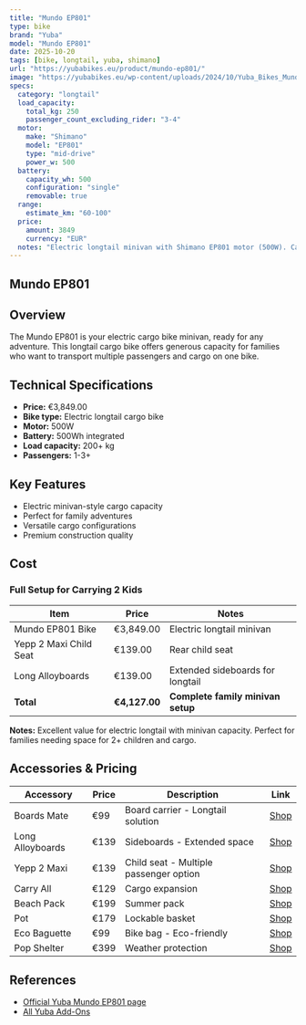 ```yaml
---
title: "Mundo EP801"
type: bike
brand: "Yuba"
model: "Mundo EP801"
date: 2025-10-20
tags: [bike, longtail, yuba, shimano]
url: "https://yubabikes.eu/product/mundo-ep801/"
image: "https://yubabikes.eu/wp-content/uploads/2024/10/Yuba_Bikes_Mundo_EP8_Sand_Closeup_Battery_Shimano_Logo_Deflopilator.jpg"
specs:
  category: "longtail"
  load_capacity:
    total_kg: 250
    passenger_count_excluding_rider: "3-4"
  motor:
    make: "Shimano"
    model: "EP801"
    type: "mid-drive"
    power_w: 500
  battery:
    capacity_wh: 500
    configuration: "single"
    removable: true
  range:
    estimate_km: "60-100"
  price:
    amount: 3849
    currency: "EUR"
  notes: "Electric longtail minivan with Shimano EP801 motor (500W). Carries up to 250kg (3-4 children or mixed cargo). Engineered for rigidity and heavy loads. Sourced from manufacturer specifications."
---
```


## Mundo EP801

## Overview

The Mundo EP801 is your electric cargo bike minivan, ready for any adventure. This longtail cargo bike offers generous capacity for families who want to transport multiple passengers and cargo on one bike.

## Technical Specifications

- **Price:** €3,849.00
- **Bike type:** Electric longtail cargo bike
- **Motor:** 500W
- **Battery:** 500Wh integrated
- **Load capacity:** 200+ kg
- **Passengers:** 1-3+

## Key Features

- Electric minivan-style cargo capacity
- Perfect for family adventures
- Versatile cargo configurations
- Premium construction quality

## Cost

### Full Setup for Carrying 2 Kids

| Item                   | Price         | Notes                             |
| ---------------------- | ------------- | --------------------------------- |
| Mundo EP801 Bike       | €3,849.00     | Electric longtail minivan         |
| Yepp 2 Maxi Child Seat | €139.00       | Rear child seat                   |
| Long Alloyboards       | €139.00       | Extended sideboards for longtail  |
| **Total**              | **€4,127.00** | **Complete family minivan setup** |

**Notes:** Excellent value for electric longtail with minivan capacity. Perfect for families needing space for 2+ children and cargo.

## Accessories & Pricing

| Accessory        | Price | Description                            | Link                                                   |
| ---------------- | ----- | -------------------------------------- | ------------------------------------------------------ |
| Boards Mate      | €99   | Board carrier - Longtail solution      | [Shop](https://yubabikes.eu/product/boards-mate/)      |
| Long Alloyboards | €139  | Sideboards - Extended space            | [Shop](https://yubabikes.eu/product/long-alloyboards/) |
| Yepp 2 Maxi      | €139  | Child seat - Multiple passenger option | [Shop](https://yubabikes.eu/product/yepp-2-maxi/)      |
| Carry All        | €129  | Cargo expansion                        | [Shop](https://yubabikes.eu/product/carry-all/)        |
| Beach Pack       | €199  | Summer pack                            | [Shop](https://yubabikes.eu/product/beach-pack/)       |
| Pot              | €179  | Lockable basket                        | [Shop](https://yubabikes.eu/product/pot/)              |
| Eco Baguette     | €99   | Bike bag - Eco-friendly                | [Shop](https://yubabikes.eu/product/eco-baguette/)     |
| Pop Shelter      | €399  | Weather protection                     | [Shop](https://yubabikes.eu/product/pop-shelter/)      |

## References

- [Official Yuba Mundo EP801 page](https://yubabikes.eu/product/mundo-ep801/)
- [All Yuba Add-Ons](https://yubabikes.eu/shop/add-ons/)
